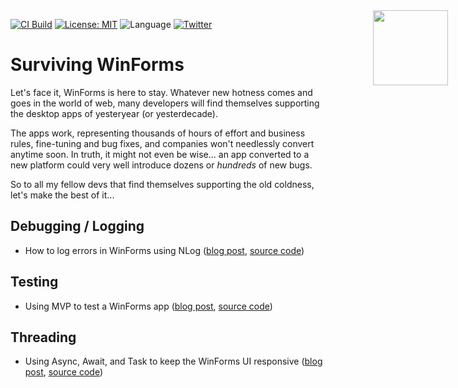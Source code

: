 <img style="width:120px; position:absolute; right:32px" src="https://raw.githubusercontent.com/wiki/grantwinney/SurvivingWinForms/uploads/survival.jpg">

[![CI Build](https://github.com/grantwinney/SurvivingWinForms/actions/workflows/dotnet.yml/badge.svg?branch=master)](https://github.com/grantwinney/SurvivingWinForms/actions/workflows/dotnet.yml)
[![License: MIT](https://img.shields.io/badge/License-MIT-green.svg)](https://opensource.org/licenses/MIT)
![Language](https://img.shields.io/github/languages/top/grantwinney/SurvivingWinForms.svg)
[![Twitter](https://img.shields.io/twitter/url/http/shields.io.svg)](https://twitter.com/intent/tweet?url=https%3A%2F%2Fgithub.com%2Fgrantwinney%2FSurvivingWinForms&text=We%27re%20stuck%20with%20it..%20let%27s%20make%20the%20best%20of%20it.&hashtags=winforms,csharp)

# Surviving WinForms

Let's face it, WinForms is here to stay. Whatever new hotness comes and goes in the world of web, many developers will find themselves supporting the desktop apps of yesteryear (or yesterdecade).

The apps work, representing thousands of hours of effort and business rules, fine-tuning and bug fixes, and companies won't needlessly convert anytime soon. In truth, it might not even be wise... an app converted to a new platform could very well introduce dozens or _hundreds_ of new bugs.

So to all my fellow devs that find themselves supporting the old coldness, let's make the best of it...

## Debugging / Logging

* How to log errors in WinForms using NLog ([blog post](https://grantwinney.com/log-errors-in-winforms-with-nlog/), [source code](https://github.com/grantwinney/SurvivingWinForms/tree/master/Debugging/Logging/NLogUtility))

## Testing 

* Using MVP to test a WinForms app ([blog post](https://grantwinney.com/its-possible-to-test-a-winforms-app-using-mvp/), [source code](https://github.com/grantwinney/SurvivingWinForms/tree/master/Testing/MVP))

## Threading

* Using Async, Await, and Task to keep the WinForms UI responsive ([blog post](https://grantwinney.com/using-async-await-and-task-to-keep-the-winforms-ui-more-responsive/), [source code](https://github.com/grantwinney/SurvivingWinForms/tree/master/Threading/AsyncAwait))

